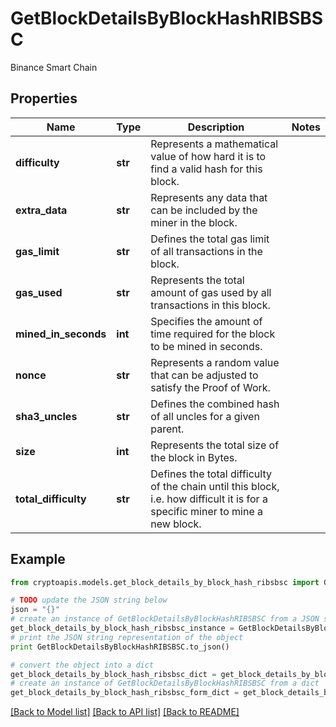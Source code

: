 # GetBlockDetailsByBlockHashRIBSBSC

Binance Smart Chain

## Properties
Name | Type | Description | Notes
------------ | ------------- | ------------- | -------------
**difficulty** | **str** | Represents a mathematical value of how hard it is to find a valid hash for this block. | 
**extra_data** | **str** | Represents any data that can be included by the miner in the block. | 
**gas_limit** | **str** | Defines the total gas limit of all transactions in the block. | 
**gas_used** | **str** | Represents the total amount of gas used by all transactions in this block. | 
**mined_in_seconds** | **int** | Specifies the amount of time required for the block to be mined in seconds. | 
**nonce** | **str** | Represents a random value that can be adjusted to satisfy the Proof of Work. | 
**sha3_uncles** | **str** | Defines the combined hash of all uncles for a given parent. | 
**size** | **int** | Represents the total size of the block in Bytes. | 
**total_difficulty** | **str** | Defines the total difficulty of the chain until this block, i.e. how difficult it is for a specific miner to mine a new block. | 

## Example

```python
from cryptoapis.models.get_block_details_by_block_hash_ribsbsc import GetBlockDetailsByBlockHashRIBSBSC

# TODO update the JSON string below
json = "{}"
# create an instance of GetBlockDetailsByBlockHashRIBSBSC from a JSON string
get_block_details_by_block_hash_ribsbsc_instance = GetBlockDetailsByBlockHashRIBSBSC.from_json(json)
# print the JSON string representation of the object
print GetBlockDetailsByBlockHashRIBSBSC.to_json()

# convert the object into a dict
get_block_details_by_block_hash_ribsbsc_dict = get_block_details_by_block_hash_ribsbsc_instance.to_dict()
# create an instance of GetBlockDetailsByBlockHashRIBSBSC from a dict
get_block_details_by_block_hash_ribsbsc_form_dict = get_block_details_by_block_hash_ribsbsc.from_dict(get_block_details_by_block_hash_ribsbsc_dict)
```
[[Back to Model list]](../README.md#documentation-for-models) [[Back to API list]](../README.md#documentation-for-api-endpoints) [[Back to README]](../README.md)


